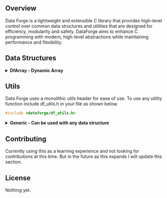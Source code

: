 ## Overview
Data Forge is a lightweight and extensible C library that provides high-level control over common data structures and utilities that are designed for efficiency, modularity and safety. DataForge aims to enhance C programming with modern, high-level abstractions while maintaining performance and flexibility.

## Data Structures

<details>
  <summary><strong>DfArray - Dynamic Array</strong></summary>

  ### DfArray
  DfArray is a lightweight, dynamic array that provides high-level and memory safe functionality to standard static C array's.
  
  ### Features
  - **Dynamic resizing**: Automatically expands when elements are added.
  - **Bounds checking**: Prevents out-of-bounds access with safe error handling.
  - **Generic storage**: Supports any data type via `void *` and configurable element sizes.
  - **Push/pop & unshift/shift operations**: Similar to JavaScript arrays.
  - **Functional mapping**: Apply functions to all elements.
  - **Iteration**: Iterate sequentially through all elements.
  
  <details>
    <summary><strong>Usage</strong></summary>
  
  #### Creating and Destroying an Array
  ```c
  DfArray *array = DfArray_Create(sizeof(int), 10);
  DfArray_Destroy(array);
  ```
  
  #### Getting and Setting Elements
  ```c
  int num = 10;
  DfArray_Set(array, 1, &num);
  int *retrieved = (int *)DfArray_Get(array, 1);
  printf("Retrieved value: %d\n", *retrieved);
  free(retrieved);
  ```
  
  #### Adding and Removing Elements
  ```c
  int value = 42;
  DfArray_Push(array, &value);
  int *popped = (int *)DfArray_Pop(array);
  printf("Popped value: %d\n", *popped);
  free(popped);
  
  int value2 = 25;
  DfArray_Unshift(array, &value2);
  int *shifted = (int *)DfArray_Shift(array);
  printf("Shifted value: %d\n", *shifted);
  free(shifted);
  
  int value3 = 30;
  DfArray_InsertAt(array, 1, &value3);
  int *inserted = (int *)DfArray_Get(array, 1);
  printf("Inserted value: %d\n", *inserted);
  free(inserted);
  DfArray_RemoveAt(array, 1);
  ```
  #### Iteration
  ```c
  DfArray *array = DfArray_Create(sizeof(int), 3);
  int nums[] = {10, 20, 30};
  for(int i = 0; i < 3; i++){
    DfArray_Push(array, &nums[i]);
  }

  Iterator it = DfArray_Iterator_Create(array);
  while(it.has_next(&it)){
    printf("Value: %d", *(int *)it.next(&it));
  };

  Iterator_Destroy(&it);
  DfArray_Destroy(array);
  ```
  
  #### Applying a Function to All Elements
  ```c
  void printInt(void *item) {
      printf("%d\n", *(int *)item);
  }
  DfArray_Map(array, printInt);
  ```
  </details>

  <details>
    <summary><strong>API Reference</strong></summary>
    
  #### `DfArray* DfArray_Create(size_t elem_size, size_t initial_capacity)`
  Allocates a new dynamic array.
  
  #### `void DfArray_Destroy(DfArray* array)`
  Frees memory associated with the array.
  
  #### `void DfArray_Push(DfArray* array, void *value)`
  Adds an element to the end, resizing if needed.
  
  #### `void *DfArray_Pop(DfArray* array)`
  Removes and retrieves the last element.
  
  #### `void DfArray_Unshift(DfArray* array, void *value)`
  Adds an element to the front, resizing if needed.
  
  #### `void *DfArray_Shift(DfArray* array)`
  Removes and retrieves the first element.
  
  #### `void DfArray_Set(DfArray* array, size_t index, void *value)`
  Updates a given element at a specified index.
  
  #### `void *DfArray_Get(DfArray* array, size_t index)`
  Retrieves an element with bounds checking.
  
  #### `void DfArray_InsertAt(DfArray* array, size_t index, void *value)`
  Inserts an element at a specified index and shifts following elements to the right.
  
  #### `void DfArray_RemoveAt(DfArray* array, size_t index)`
  Removes an element at a specified index and shifts following elements to the left.
  
  #### `void DfArray_Map(DfArray *array, void (*func)(void *))`
  Applies a function to each element.

  #### `Iterator DfArray_Iterator_Create(DfArray *array)`
  Creates an iterator for a dynamic array.
  
  #### `int DfArray_Iterator_Has_Next(Iterator *it)`
  Checks if there is a value to iterate over.
  
  #### `void *DfArray_Iterator_Next(Iterator *it)`
  Iterates over the next value in the array.
  
  </details>  
</details>

## Utils
Data Forge uses a monolithic utils header for ease of use. To use any utility function include df_utils.h in your file as shown below.
```c
#include <dataforge/df_utils.h>
```

<details>
  <summary><strong>Generic - Can be used with any data structure</strong></summary>

  ### `void *DfMap(Iterator *it, void *(*func)(void *element))`
  DfMap takes an iterator and a function pointer as arguments. It iterates over any data structure and apply's a function to each element, then returns a new data structure      containing the modified elements.

  ### Usage
  ```c
  DfArray *array = DfArray_Create(sizeof(int), 3);
  int nums[] = {10, 20, 30};
  for(int i = 0; i < 3; i++){
    DfArray_Push(array, &nums[i]);
  }

  void *double_element(void *element) {
    int *value = (int *)element;
    int *modified_value = malloc(sizeof(int));
    *modified_value = (*value) * 2;
    return modified_value;
  }

  Iterator it = DfArray_Iterator_Create(array);

  // cast returned data structure to proper type
  DfArray *new_array = (DfArray *)DfMap(&it, double_element);
  ```
  ### `void *DfFilter(Iterator *it, bool (*func)(void *element))`
  DfFilter takes an iterator and function pointer that returns a bool as parameters. It iterates over any data structure and applies the comparison function to each element. It then returns a new data structure containing the filtered elements that met the condition in the comparison function.

  ### Usage
  ```c
  DfArray *array = DfArray_Create(sizeof(int), 3);
  int nums[] = {10, 23, 30};
  for(int i = 0; i < 3; i++){
    DfArray_Push(array, &nums[i]);
  }

  bool isEven(void *element) {
    return *(int *)element % 2 == 0;
  }

  Iterator it = DfArray_Iterator_Create(array);

  // Cast returned data structure to propper type
  DfArray *filtered = (DfArray *)DfFilter(&it, isEven);
  ```

### `void *DfFind(Iterator *it, bool (*func)(void *element))`
DfFind takes an iterator and a function pointer that returns a bool as parameters. It iterates over any data structure and applies the comparison function to each elemenet. It then returns the first element that meets the condition in the comparison function.

### Usage
```c
DfArray *array = DfArray_Create(sizeof(int), 3);
int nums[] = {10, 23, 30};
for(int i = 0; i < 3; i++){
    DfArray_Push(array, &nums[i]);
}

bool greater_than_10(void *element) {
  return *(int *)element > 10;
}

Iterator it = DfArray_Iterator_Create(array);
void *found = DfFind(&it, greater_than_10);

// Best practice to check for null before casting to propper type
if (found != NULL) {
  printf("Found element: %d", *(int *)found);
} else {
  printf("No element found");
}
```

### `void DfForEach(Iterator *it, void (*func)(void *element))`
DfForEach takes an iterator and a function pointer as parameters. It iterates through any data structure and applies the provided function to each element. It does not return anything nor does it modify the original data structure.

### Usage
```c
DfArray *array = DfArray_Create(sizeof(int), 3);
int nums[] = {10, 23, 30};
for(int i = 0; i < 3; i++){
    DfArray_Push(array, &nums[i]);
}

void print_num_plus_2(void *element) {
  printf("%d\n", *(int *)element + 2);
}

Iterator it = DfArray_Iterator_Create(array);
DfForEach(&it, print_num_plus_2);
```

### `size_t DfCount(Iterator *it, bool (*func)(void *element))`
DfCount takes an iterator and a function pointer as parameters. It iterates through any data structure and applies the passed in comparison function to each element to see if the element satisfies a condition, if the function returns true a count is incremented. The final count is then returned.

### Usage
```c
DfArray *array = DfArray_Create(sizeof(int), 3);
int nums[] = {10, 23, 30};
for(int i = 0; i < 3; i++){
    DfArray_Push(array, &nums[i]);
}

bool isEven(void *element) {
    return *(int *)element % 2 == 0;
}

Iterator it = DfArray_Iterator_Create(array);
size_t count = DfCount(&it, isEven);
```

### `void *DfReduce(Iterator *it, void *initial, void (*func)(void *accumulator, void *element))`
DfReduce takes a pointer to an interator, pointer to an initial value and a function pointer as parameters. It iterates through any data structure and applies the function to every element in the data structure and returns the reduced value.

### Usage
```c
  DfArray *array = DfArray_Create(sizeof(int), 3);
  int nums[] = {10, 23, 30};
  for(int i = 0; i < 3; i++) {
    DfArray_Push(array, &nums[i]);
  }
  Iterator it = DfArray_Iterator_Create(array);

  void sum_int(void *acc, void *elem) {
    *(int *)acc += *(int *)elem;
  }

  int initial = 0;
  int *reduced = (int *)DfReduce(&it, &initial, sum_int);
  printf("Reduced: %d", *reduced);

  free(reduced);
  Iterator_Destroy(&it);
  DfArray_Destroy(array);
```

### `void DfFreeAll(Iterator *it)`
DfFreeAll takes an iterator pointer as a parameter. It frees all elements in the data structure from memory without freeing the data structure struct itself allowing you to continue using the now empty data structure.

### Usage
```c
  DfArray *array = DfArray_Create(sizeof(int), 3);
  int nums[] = {10, 23, 30};
  for(int i = 0; i < 3; i++) {
    DfArray_Push(array, &nums[i]);
  }

  Iterator it = DfArray_Iterator_Create(array);
  DfFreeAll(&it);

  int newNum = 5;
  DfArray_Push(array, &newNum);
  
  Iterator_Destroy(&it);
  DfArray_Destroy(array);
```
</details>

## Contributing
Currently using this as a learning experience and not looking for contributions at this time. But in the future as this expands I will update this section.

## License
Nothing yet.

